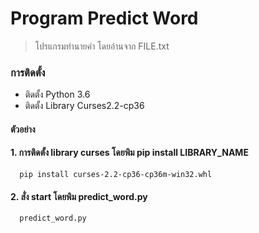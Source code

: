 # Program Predict Word
> โปรแกรมทำนายคำ โดยอ่านจาก FILE.txt

### การติดตั้ง
  - ติดตั้ง Python 3.6
  - ติดตั้ง Library Curses2.2-cp36

#### ตัวอย่าง
#### 1. การติดตั้ง library curses โดยพิม pip install LIBRARY_NAME

```
  pip install curses-2.2-cp36-cp36m-win32.whl
```

#### 2. สั่ง start โดยพิม predict_word.py

```
  predict_word.py
```

